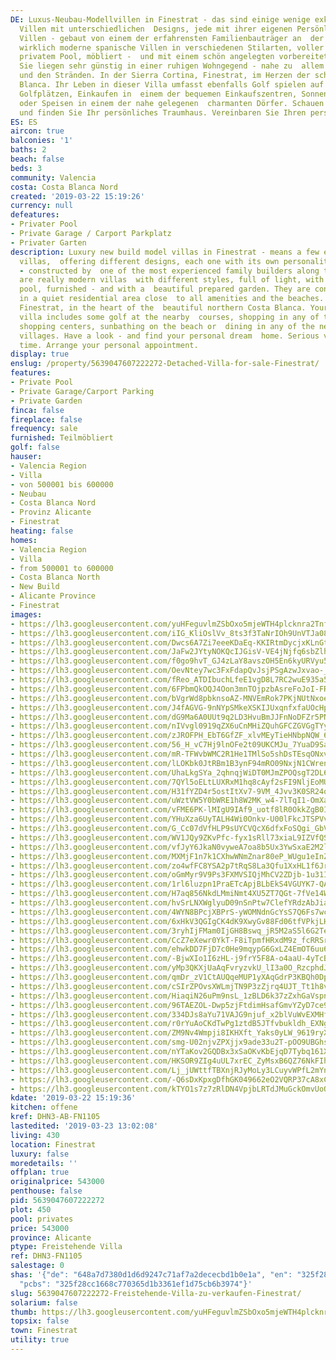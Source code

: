 ```yaml
---
DE: Luxus-Neubau-Modellvillen in Finestrat - das sind einige wenige exklusive, moderne
  Villen mit unterschiedlichen  Designs, jede mit ihrer eigenen Persönlichkeit. Diese
  Villen - gebaut von einem der erfahrensten Familienbauträger an  der Costa - sind
  wirklich moderne spanische Villen in verschiedenen Stilarten, voller Licht, mit
  privatem Pool, möbliert -  und mit einem schön angelegten vorbereiteten Garten.
  Sie liegen sehr günstig in einer ruhigen Wohngegend - nahe zu  allem Versorgungseinrichtungen
  und den Stränden. In der Sierra Cortina, Finestrat, im Herzen der schönen nördlichen  Costa
  Blanca. Ihr Leben in dieser Villa umfasst ebenfalls Golf spielen auf den nahe gelegenen
  Golfplätzen, Einkaufen in  einem der bequemen Einkaufszentren, Sonnenbaden am Strand
  oder Speisen in einem der nahe gelegenen  charmanten Dörfer. Schauen Sie rein -
  und finden Sie Ihr persönliches Traumhaus. Vereinbaren Sie Ihren persönlichen  Termin.
ES: ES
aircon: true
balconies: '1'
baths: 2
beach: false
beds: 3
community: Valencia
costa: Costa Blanca Nord
created: '2019-03-22 15:19:26'
currency: null
defeatures:
- Privater Pool
- Private Garage / Carport Parkplatz
- Privater Garten
description: Luxury new build model villas in Finestrat - means a few exclusive modern
  villas,  offering different designs, each one with its own personality. These villas
  - constructed by  one of the most experienced family builders along the Costa -
  are really modern villas  with different styles, full of light, with private swimming
  pool, furnished - and with a  beautiful prepared garden. They are conveniently located
  in a quiet residential area close  to all amenities and the beaches. In Sierra Cortina,
  Finestrat, in the heart of the  beautiful northern Costa Blanca. Your life in this
  villa includes some golf at the nearby  courses, shopping in any of the convenient
  shopping centers, sunbathing on the beach or  dining in any of the nearby charming
  villages. Have a look - and find your personal dream  home. Serious viewing at any
  time. Arrange your personal appointment.
display: true
enslug: /property/5639047607222272-Detached-Villa-for-sale-Finestrat/
features:
- Private Pool
- Private Garage/Carport Parking
- Private Garden
finca: false
fireplace: false
frequency: sale
furnished: Teilmöbliert
golf: false
hauser:
- Valencia Region
- Villa
- von 500001 bis 600000
- Neubau
- Costa Blanca Nord
- Provinz Alicante
- Finestrat
heating: false
homes:
- Valencia Region
- Villa
- from 500001 to 600000
- Costa Blanca North
- New Build
- Alicante Province
- Finestrat
images:
- https://lh3.googleusercontent.com/yuHFeguvlmZSbOxo5mjeWTH4plcknra2TnfUbGLJiHaB4VnYps-9uQ_K2YBDKBn7GEZkZqVgLTazIEH11hSE=w640-rj-e30-l100
- https://lh3.googleusercontent.com/iIG_KliOslVv_8ts3f3TaNrIOh9UnVTJa08gtA1glew6f1K0vw2Up_ip0d5lQUf339fAyGh8mi5zBcLpiTU1=w640-rj-e30-l100
- https://lh3.googleusercontent.com/Dwcs6A7Zi7eeeKDaEq-KKIRtmDycjxKLnGt3OOWq2IqYOqgV_ENBnpxnEuXdypEAyMhoazn21CAashzpg-sd=w640-rj-e30-l100
- https://lh3.googleusercontent.com/JaFw2JYtyNOKQcIJGisV-VE4jNjfq6sbZlh9h5-BuIKeZusIYUYod07ph71JSGEb5FwQNH1cfQRiz5r8rSak=w640-rj-e30-l100
- https://lh3.googleusercontent.com/f0go9hvT_GJ4zLaY8avszOH5En6kyURVyu5UtZiXPrPLgclU9ZQpjioBMAM3X6TYYvHRW7DwRiEB36U-xDvj=w640-rj-e30-l100
- https://lh3.googleusercontent.com/OevNtey7wc3FxFdapQvJsjPSgAzwJxvao-_YNI2Isi5ZisBIFAZuU5nJKgxwGw77t0YlO_o61u19T0drPhfE=w640-rj-e30-l100
- https://lh3.googleusercontent.com/fReo_ATDIbuchLfeE1vgD8L7RC2wuE935a549uDRjgByqapwxGQsx97E9nlxHfXDKeOL0j--StEeOwa2a1Ta=w640-rj-e30-l100
- https://lh3.googleusercontent.com/6FPbmQkOQJ4Oon3mnTOjpzbAsreFoJoI-FRh56hyEFM2wIDeVfE9aso8f_run35XeFwYUrZBB4JM1VbhCydI=w640-rj-e30-l100
- https://lh3.googleusercontent.com/bVgrWd8pbknsoAZ-MNVEmRok7PKjNUtNxoe7-S9jNBjq9lZYALPuITl6O0ghIcTyTT09BIRH3o-ZIMcTcXYUmQ=w640-rj-e30-l100
- https://lh3.googleusercontent.com/J4fAGVG-9nNYpSMkeXSKIJUxqnfxfaUOcHpJnGAqj_nUPYU_JN5XdS0ymmGGqe3emT-oCgSBeG11EEQuJpj7=w640-rj-e30-l100
- https://lh3.googleusercontent.com/dG9Ma6A0UUt9q2LD3HvuBmJJFnNoDFZr5PN-uRZcd1bcM4ZmbgKuzBEczQXzLT8iN1rpo-Shiaw65Hb7aok=w640-rj-e30-l100
- https://lh3.googleusercontent.com/nIVvgl0919qZX6uCnMHiZQuhGFCZGVGgTYyxstXC0fScap3WfPAKDqJslB-ioDJq__f_yPL3OSyGgZii3n6_Ng=w640-rj-e30-l100
- https://lh3.googleusercontent.com/zJROFPH_EbT6GfZF_xlvMEyTieHNbpNQW_6TwxNoNl6TDGrve7zBN3HNBp3D5Uj4_hShL_LaINDplZTpPuVk=w640-rj-e30-l100
- https://lh3.googleusercontent.com/56_H_vC7Hj9lnOFe2t09UKCMJu_7YuaD9SaUGv_LS5BOl7WsYDIH-vqsLNuA4-9eEFog_Ep1aIy2eeYvzI6x=w640-rj-e30-l100
- https://lh3.googleusercontent.com/mR-TFWvbWMC2R1He1TMlSo5shDsTEsqONxvHM2dwXfQRXvyd1iWpD9DQfY_1AvuyzdANXQxQ0w8sqPX4rwo=w640-rj-e30-l100
- https://lh3.googleusercontent.com/lLOKbk0JtRBm1B3ynF94mRO09NxjN1CWrenaakvVq3I5ftWMzYqnGfu67D4icuC17ostkufqig6E5OXC--E=w640-rj-e30-l100
- https://lh3.googleusercontent.com/UhaLkgSYa_2qhnqjWiDT0MJmZPOQsgT2DL6NBP6E5aEOW4m6UXNQMOKt3F8OOHoUFHjVMfblhkrUFy7ThII=w640-rj-e30-l100
- https://lh3.googleusercontent.com/7QYl5oELtLUXRxM1hq8cAyf2sFI9NljEoMU5JX6eWHAbLnoBX2xh6uZI7Klchzq3CNjiZfTFbD45MQeXMPNz=w640-rj-e30-l100
- https://lh3.googleusercontent.com/H31fYZD4r5ostItXv7-9VM_4Jvv3K0SR24qMV7wXbTg9PfDJfV48Ol831t8mTtGcQyFZb8ks5qOX3R1SLQuY=w640-rj-e30-l100
- https://lh3.googleusercontent.com/uWztVW5Y0bWRE1h8W2MK_w4-7lTqI1-OmXajgnEPrFVe5wRX6enReZ1-gogGcjgZZWvIp1yRiL4G35IrPmzGLg=w640-rj-e30-l100
- https://lh3.googleusercontent.com/vFME6PK-lMIgU9IAf9_uotf8lR0OkkZgB0IKELvG75yujtt_5kR1mPWUcjAUR_ye11RTKNnPcWm3PWqMDDb7HA=w640-rj-e30-l100
- https://lh3.googleusercontent.com/YHuXza6UyTALH4Wi0Onkv-U00lFkcJTSPVvK4cnzq529OvlznaQfSfPfpd1kXlgRHROcLoYC7n-zBNVBwd-w=w640-rj-e30-l100
- https://lh3.googleusercontent.com/G_Cc07dVfHLP9sUYCVQcX6dfxFoSQgi_GbVG4BDhxKZvPm0HXeYjjzJSpp5Q7aAq-uOtylCSxZQBUQvRkPwe=w640-rj-e30-l100
- https://lh3.googleusercontent.com/WV1JQy9ZKvPfc-fyx1sRll73xiaL9IZVfQSiqeS_a65Alm4O8CpFJM31ujYGluuZdkgJiM2ioXhkjHNk2oY=w640-rj-e30-l100
- https://lh3.googleusercontent.com/vfJyY6JkaN0vyweA7oa8b5Ux3YwSxaE2M2lo-OpKOv_1o_rHCOiUTIuFRq-8bFZikS5uGIgev5kizKEhhfqOkg=w640-rj-e30-l100
- https://lh3.googleusercontent.com/MXMjF1n7k1CXhwWNmZnar80eP_WUgu1eInZT2nJMo743MV9ngAaL5su2k_zunNNVoaCeEceUBuVK2mVMFjOe=w640-rj-e30-l100
- https://lh3.googleusercontent.com/zo4wfFC8YSA2p7tRqS8La3Qfu1XxHL1f6JrtIlUTJ1cQ_cJIj8KGKqZnHx6KPRvyWnKLwyFc1CeEgXjcSZk=w640-rj-e30-l100
- https://lh3.googleusercontent.com/oGmMyr9V9Ps3FXMVSIQjMhCV2ZDjb-1u31If7J62mJ1gKE0YZgkU8YbleJTOwi7iUFRAa3JxFwk2Id5wi2Ub=w640-rj-e30-l100
- https://lh3.googleusercontent.com/1rl6luzpn1PraETcApjBLbEkS4VGUYK7-QAtdsVjPIQRbz01flqhiyuI1bYbP7oU_SG0lvm2NBCcK4-naOvuzQ=w640-rj-e30-l100
- https://lh3.googleusercontent.com/H7aq856NkdLMmiNmt4XU5ZT7QGt-7fVe14Wb1g0tapbxaxmhM6S9zSm2SFpqSshXsC0vKgywG9_4xch2JYmb0Q=w640-rj-e30-l100
- https://lh3.googleusercontent.com/hvSrLNXWglyuD09nSnPtw7ClefYRdzAbJiaqqiE5rCSIgaDF4CCsnqNX7-tGur9s_0wmD6q0B40p4QqCbHPN=w640-rj-e30-l100
- https://lh3.googleusercontent.com/4WYN8BPcjXBPrS-yWOMNdnGcYsS7Q6Fs7wckMeXypPoXyCc0giIY6Gnbi8WW78FdQlZxsNyxAURFIsjGswc=w640-rj-e30-l100
- https://lh3.googleusercontent.com/6xHkV3QGIgCK4dK9XwyGv88Fd06tfVPkjLHF3yy-ELb-0gBg0pSW-e3y01WpgVkysRwtbBVgGjKpPLVY3YY=w640-rj-e30-l100
- https://lh3.googleusercontent.com/3ryhIjFMam0IjGH8Bswq_jR5M2aS5l6G2Te4e--xFeu5bpU2vVRwhvbzbjFxOO9OCi4qNvJ90P8BsSyFAdva0w=w640-rj-e30-l100
- https://lh3.googleusercontent.com/CcZ7eXewr0YkT-F8iTpmfHRxdM9z_fcRRSrHVdolPdubR6BaVLYgmG-JxXmri-rUc_cCfYu6ZhXfnpC3VTPu=w640-rj-e30-l100
- https://lh3.googleusercontent.com/ehwkDD7FjD7c0He9mqypG6GxLZ4EmOT6uu62t06ZS2qS60weZmnvZ0AnrkWwKGA5lTM2N6KPEJFXb8iAh6q0=w640-rj-e30-l100
- https://lh3.googleusercontent.com/-BjwXIo1I6zHL-j9frY5F8A-o4aaU-4yTcBjSEgN7HM5Qq9xWCJDseJOuRCdAd71G0Istt03pTIzfY4Ydphj=w640-rj-e30-l100
- https://lh3.googleusercontent.com/yMp3QKXjUaAqFvryzvkU_lI3a0O_RzcphdJquA03fk_dStqNVJcz1_0KFtr_3B5bJrmN1rJnzed0Y0Ihqc0=w640-rj-e30-l100
- https://lh3.googleusercontent.com/qmDr_zV1CtAUQqeMUP1yXAqGdrP3KBQh0DpD5tW_9wb-Ge5SKYxOh0kleD_vY_1eAquagbaqZW5TVco4ue9A=w640-rj-e30-l100
- https://lh3.googleusercontent.com/cSIrZPOvsXWLmjTN9P3zZjrq4UJT_Tt1h8v4Cs3WVV4jNTmxCZw4ZW1WXYk-p_-LvplHApwnIWWJmtfHR4rg=w640-rj-e30-l100
- https://lh3.googleusercontent.com/HiaqiN26uPm9nsL_1zBLD6k37zZxhGaVspnDpfp3xrTeWmqdez411SB16DRa91VQiUVZOBJd2kbIqA9wgw4=w640-rj-e30-l100
- https://lh3.googleusercontent.com/96TAEZOL-Dwp5zjFtdimHsafGmvYZyD7ce9S5iwI7VQ2SkrZU5uC4S77pPNf_a1ODvpV9BRffmu4_DGzgOg=w640-rj-e30-l100
- https://lh3.googleusercontent.com/334DJs8aYu71VAJG9njuf_x2blVuWvEXMHfZs1AHSpGu6VsT1dobdHgO0cugPiOnN1DoIfOIpzJtrklul30=w640-rj-e30-l100
- https://lh3.googleusercontent.com/r0rYuAoCKdTwPg1ztdB5JTfvbukldh_EXNgJU7ls4MiR4hlCht_uhKUT4q4qjZg_TJNyBFM_v3kI3Vs4sr0uCQ=w640-rj-e30-l100
- https://lh3.googleusercontent.com/ZM9Nv4Wmpji8IKHXft_Yaks0yLW_9619ryX5Gkbq9ID4VOIpP9cz0ktAtxeTFNh9pCSGZtqaIlASfoX7LU36=w640-rj-e30-l100
- https://lh3.googleusercontent.com/smg-U02njvZPXjjx9ade33u2T-pOO9UBGhsd7gdjy079qjJg7dNbHmoLeLv3fcgRNw7r52ChYb64yMyadsnt=w640-rj-e30-l100
- https://lh3.googleusercontent.com/nYTaKov2GQDBx3xSaOKvKbEjqD7Tybq161XBMss2Y8mlkqsQZhOBd4aX5qKLbvXPsq0ZZzAvl3qR8fwQJL8=w640-rj-e30-l100
- https://lh3.googleusercontent.com/HKSOR9ZIg4uUL7xrEC_ZyMsxB6QZ76NkFIh3xlaemjExzPZSBHx9rxsJQ_BEXRUeusiex94zZ6HM9gvaWN1r=w640-rj-e30-l100
- https://lh3.googleusercontent.com/Lj_jUWttfTBXnjRJyMoLy3LCuyvWPfL2mYnMZEIduqirOLOgbEixhwf3lxQ4fxkeJ3QdGzRbt_gzqpL5_cVoLQ=w640-rj-e30-l100
- https://lh3.googleusercontent.com/-Q6sDxKpxgDfhGK049662eO2VQRP37cA8xCvANp6z73Ci-xeA6ZMZmQT4UqSEk6Wbnf5VtJq8CA86z_wiM5C=w640-rj-e30-l100
- https://lh3.googleusercontent.com/kTYO1s7z7zRlDN4VpjbLRTdJMuGckOmvUoOy5WVgE20GORagGLWxeF4ii6ipDoAbDqNiC9uRtr9DiVBstAcy=w640-rj-e30-l100
kdate: '2019-03-22 15:19:36'
kitchen: offene
kref: DHN3-AB-FN1105
lastedited: '2019-03-23 13:02:08'
living: 430
location: Finestrat
luxury: false
moredetails: ''
offplan: true
originalprice: 543000
penthouse: false
pid: 5639047607222272
plot: 450
pool: privates
price: 543000
province: Alicante
ptype: Freistehende Villa
ref: DHN3-FN1105
salestage: 0
shas: '{"de": "648a7d7380d1d6d9247c71af7a2dececbd1b0e1a", "en": "325f28cc1668c770365d1b3361ef1d75cb6b3974",
  "pcbs": "325f28cc1668c770365d1b3361ef1d75cb6b3974"}'
slug: 5639047607222272-Freistehende-Villa-zu-verkaufen-Finestrat/
solarium: false
thumb: https://lh3.googleusercontent.com/yuHFeguvlmZSbOxo5mjeWTH4plcknra2TnfUbGLJiHaB4VnYps-9uQ_K2YBDKBn7GEZkZqVgLTazIEH11hSE=w400-h240-n-rj-e30-l100
topsix: false
town: Finestrat
utility: true
---
```

